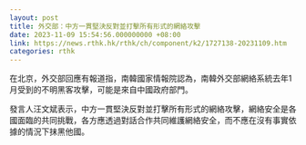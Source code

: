 ```yaml
---
layout: post
title: 外交部：中方一貫堅決反對並打擊所有形式的網絡攻擊
date: 2023-11-09 15:54:56.000000000 +08:00
link: https://news.rthk.hk/rthk/ch/component/k2/1727138-20231109.htm
categories: rthk
---
```


在北京，外交部回應有報道指，南韓國家情報院認為，南韓外交部網絡系統去年1月受到的不明黑客攻擊，可能是來自中國政府部門。

發言人汪文斌表示，中方一貫堅決反對並打擊所有形式的網絡攻擊，網絡安全是各國面臨的共同挑戰，各方應透過對話合作共同維護網絡安全，而不應在沒有事實依據的情況下抹黑他國。
